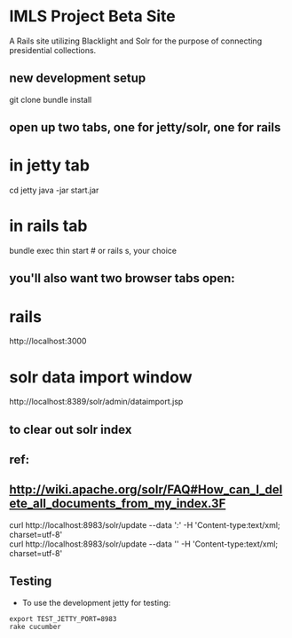 # IMLS Project Beta Site 

A Rails site utilizing Blacklight and Solr for the purpose of connecting
presidential collections. 

## new development setup

git clone <repo>
bundle install

## open up two tabs, one for jetty/solr, one for rails
# in jetty tab
cd jetty
java -jar start.jar

# in rails tab
bundle exec thin start # or rails s, your choice

## you'll also want two browser tabs open:
# rails
http://localhost:3000
# solr data import window
http://localhost:8389/solr/admin/dataimport.jsp

## to clear out solr index
## ref:
## http://wiki.apache.org/solr/FAQ#How_can_I_delete_all_documents_from_my_index.3F
curl http://localhost:8983/solr/update --data '<delete><query>*:*</query></delete>' -H 'Content-type:text/xml; charset=utf-8'  
curl http://localhost:8983/solr/update --data '<commit/>' -H 'Content-type:text/xml; charset=utf-8'

## Testing

 * To use the development jetty for testing:

```
export TEST_JETTY_PORT=8983  
rake cucumber
```
